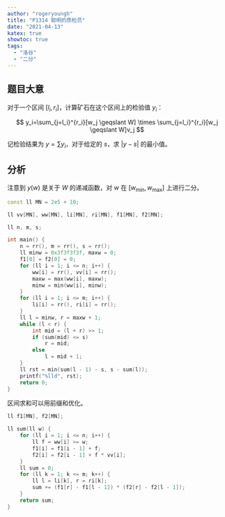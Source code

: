 ```yaml
---
author: "rogeryoungh"
title: "P1314 聪明的质检员"
date: "2021-04-13"
katex: true
showtoc: true
tags:
  - "洛谷"
  - "二分"
---
```


## 题目大意

对于一个区间 $[l_i,r_i]$，计算矿石在这个区间上的检验值 $y_i$：

$$
y_i=\sum_{j=l_i}^{r_i}[w_j \geqslant W] \times \sum_{j=l_i}^{r_i}[w_j \geqslant W]v_j
$$

记检验结果为 $y=\sum y_i$，对于给定的 $s$，求 $|y-s|$ 的最小值。

## 分析

注意到 $y(w)$ 是关于 $W$ 的递减函数，对 $w$ 在 $[w_{\min},w_{\max}]$ 上进行二分。

```cpp
const ll MN = 2e5 + 10;

ll vv[MN], ww[MN], li[MN], ri[MN], f1[MN], f2[MN];

ll n, m, s;

int main() {
	n = rr(), m = rr(), s = rr();
	ll minw = 0x3f3f3f3f, maxw = 0;
	f1[0] = f2[0] = 0;
	for (ll i = 1; i <= n; i++) {
		ww[i] = rr(), vv[i] = rr();
		maxw = max(ww[i], maxw);
		minw = min(ww[i], minw);
	}
	for (ll i = 1; i <= m; i++) {
		li[i] = rr(), ri[i] = rr();
	}
	ll l = minw, r = maxw + 1;
	while (l < r) {
		int mid = (l + r) >> 1;
		if (sum(mid) <= s)
			r = mid;
		else
			l = mid + 1;
	}
	ll rst = min(sum(l - 1) - s, s - sum(l));
	printf("%lld", rst);
	return 0;
}
```

区间求和可以用前缀和优化。

```cpp
ll f1[MN], f2[MN];

ll sum(ll w) {
	for (ll i = 1; i <= n; i++) {
		ll f = ww[i] >= w;
		f1[i] = f1[i - 1] + f;
		f2[i] = f2[i - 1] + f * vv[i];
	}
	ll sum = 0;
	for (ll k = 1; k <= m; k++) {
		ll l = li[k], r = ri[k];
		sum += (f1[r] - f1[l - 1]) * (f2[r] - f2[l - 1]);
	}
	return sum;
}
```
